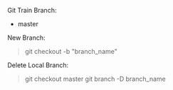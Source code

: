Git Train
Branch:
- master



New Branch:
> git checkout -b "branch\_name"

Delete Local Branch:
> git checkout master
> git branch -D branch\_name


